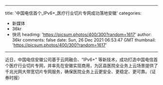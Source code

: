 
---
title: '中国电信首个_IPv6+_医疗行业切片专网成功落地安徽'
categories: 
 - 新媒体
 - 36kr
 - 快讯
headimg: 'https://picsum.photos/400/300?random=1617'
author: 36kr
comments: false
date: Sun, 26 Dec 2021 06:53:47 GMT
thumbnail: 'https://picsum.photos/400/300?random=1617'
---

<div>   
近日，中国电信安徽公司基于云网融合、“IPv6+" 等新技术，成功打造中国电信首个医疗行业切片专网，并率先在安徽实现商用，为区县医院全业务上云场景提供了千兆光网大带宽切片专网服务，确保医院业务上云更安全、更稳定、更可靠。（证券时报）  
</div>
            